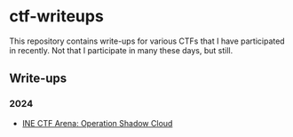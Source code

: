 # ctf-writeups

This repository contains write-ups for various CTFs that I have participated in recently. Not that I participate in many
these days, but still.

## Write-ups

### 2024

- [INE CTF Arena: Operation Shadow Cloud](ine-ctf-arena/operation-shadow-cloud/README.md)
